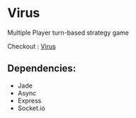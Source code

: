 Virus
==========

Multiple Player turn-based strategy game

Checkout : [Virus](http://virus.insoochoo.com)

Dependencies:
----------
   * Jade
   * Async
   * Express
   * Socket.io